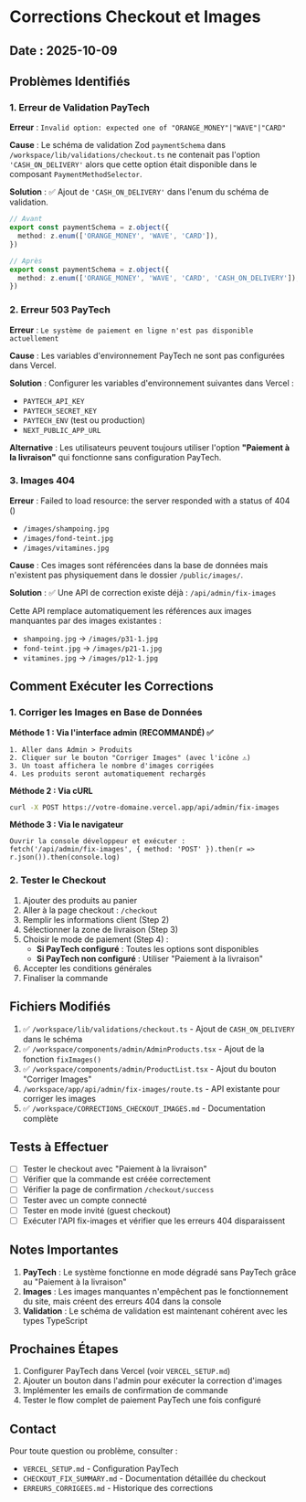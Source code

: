 # Corrections Checkout et Images

## Date : 2025-10-09

## Problèmes Identifiés

### 1. Erreur de Validation PayTech
**Erreur** : `Invalid option: expected one of "ORANGE_MONEY"|"WAVE"|"CARD"`

**Cause** : Le schéma de validation Zod `paymentSchema` dans `/workspace/lib/validations/checkout.ts` ne contenait pas l'option `'CASH_ON_DELIVERY'` alors que cette option était disponible dans le composant `PaymentMethodSelector`.

**Solution** : ✅ Ajout de `'CASH_ON_DELIVERY'` dans l'enum du schéma de validation.

```typescript
// Avant
export const paymentSchema = z.object({
  method: z.enum(['ORANGE_MONEY', 'WAVE', 'CARD']),
})

// Après
export const paymentSchema = z.object({
  method: z.enum(['ORANGE_MONEY', 'WAVE', 'CARD', 'CASH_ON_DELIVERY']),
})
```

### 2. Erreur 503 PayTech
**Erreur** : `Le système de paiement en ligne n'est pas disponible actuellement`

**Cause** : Les variables d'environnement PayTech ne sont pas configurées dans Vercel.

**Solution** : Configurer les variables d'environnement suivantes dans Vercel :
- `PAYTECH_API_KEY`
- `PAYTECH_SECRET_KEY`
- `PAYTECH_ENV` (test ou production)
- `NEXT_PUBLIC_APP_URL`

**Alternative** : Les utilisateurs peuvent toujours utiliser l'option **"Paiement à la livraison"** qui fonctionne sans configuration PayTech.

### 3. Images 404
**Erreur** : Failed to load resource: the server responded with a status of 404 ()
- `/images/shampoing.jpg`
- `/images/fond-teint.jpg`
- `/images/vitamines.jpg`

**Cause** : Ces images sont référencées dans la base de données mais n'existent pas physiquement dans le dossier `/public/images/`.

**Solution** : ✅ Une API de correction existe déjà : `/api/admin/fix-images`

Cette API remplace automatiquement les références aux images manquantes par des images existantes :
- `shampoing.jpg` → `/images/p31-1.jpg`
- `fond-teint.jpg` → `/images/p21-1.jpg`
- `vitamines.jpg` → `/images/p12-1.jpg`

## Comment Exécuter les Corrections

### 1. Corriger les Images en Base de Données

**Méthode 1 : Via l'interface admin (RECOMMANDÉ) ✅**
```
1. Aller dans Admin > Produits
2. Cliquer sur le bouton "Corriger Images" (avec l'icône ⚠️)
3. Un toast affichera le nombre d'images corrigées
4. Les produits seront automatiquement rechargés
```

**Méthode 2 : Via cURL**
```bash
curl -X POST https://votre-domaine.vercel.app/api/admin/fix-images
```

**Méthode 3 : Via le navigateur**
```
Ouvrir la console développeur et exécuter :
fetch('/api/admin/fix-images', { method: 'POST' }).then(r => r.json()).then(console.log)
```

### 2. Tester le Checkout

1. Ajouter des produits au panier
2. Aller à la page checkout : `/checkout`
3. Remplir les informations client (Step 2)
4. Sélectionner la zone de livraison (Step 3)
5. Choisir le mode de paiement (Step 4) :
   - **Si PayTech configuré** : Toutes les options sont disponibles
   - **Si PayTech non configuré** : Utiliser "Paiement à la livraison"
6. Accepter les conditions générales
7. Finaliser la commande

## Fichiers Modifiés

1. ✅ `/workspace/lib/validations/checkout.ts` - Ajout de `CASH_ON_DELIVERY` dans le schéma
2. ✅ `/workspace/components/admin/AdminProducts.tsx` - Ajout de la fonction `fixImages()`
3. ✅ `/workspace/components/admin/ProductList.tsx` - Ajout du bouton "Corriger Images"
4. `/workspace/app/api/admin/fix-images/route.ts` - API existante pour corriger les images
5. ✅ `/workspace/CORRECTIONS_CHECKOUT_IMAGES.md` - Documentation complète

## Tests à Effectuer

- [ ] Tester le checkout avec "Paiement à la livraison"
- [ ] Vérifier que la commande est créée correctement
- [ ] Vérifier la page de confirmation `/checkout/success`
- [ ] Tester avec un compte connecté
- [ ] Tester en mode invité (guest checkout)
- [ ] Exécuter l'API fix-images et vérifier que les erreurs 404 disparaissent

## Notes Importantes

1. **PayTech** : Le système fonctionne en mode dégradé sans PayTech grâce au "Paiement à la livraison"
2. **Images** : Les images manquantes n'empêchent pas le fonctionnement du site, mais créent des erreurs 404 dans la console
3. **Validation** : Le schéma de validation est maintenant cohérent avec les types TypeScript

## Prochaines Étapes

1. Configurer PayTech dans Vercel (voir `VERCEL_SETUP.md`)
2. Ajouter un bouton dans l'admin pour exécuter la correction d'images
3. Implémenter les emails de confirmation de commande
4. Tester le flow complet de paiement PayTech une fois configuré

## Contact

Pour toute question ou problème, consulter :
- `VERCEL_SETUP.md` - Configuration PayTech
- `CHECKOUT_FIX_SUMMARY.md` - Documentation détaillée du checkout
- `ERREURS_CORRIGEES.md` - Historique des corrections
